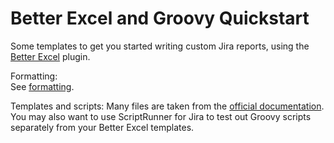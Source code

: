 # Better Excel and Groovy Quickstart
Some templates to get you started writing custom Jira reports, using the [Better Excel](https://marketplace.atlassian.com/apps/1212652/better-excel-exporter-for-jira?hosting=server&tab=overview) plugin. 

Formatting:  
See [formatting](formatting.MD). 

Templates and scripts:
Many files are taken from the [official documentation](https://www.midori-global.com/products/better-excel-exporter-for-jira/server/documentation/recipes).  You may also want to use ScriptRunner for Jira to test out Groovy scripts separately from your Better Excel templates.
